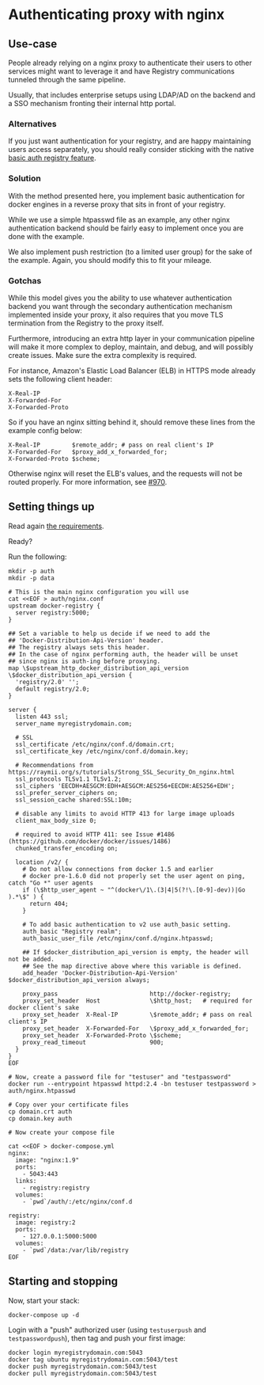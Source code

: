 <!--[metadata]>
+++
title = "Authenticating proxy with nginx"
description = "Restricting access to your registry using a nginx proxy"
keywords = ["registry, on-prem, images, tags, repository, distribution, nginx, proxy, authentication, TLS, recipe, advanced"]
+++
<![end-metadata]-->

# Authenticating proxy with nginx


## Use-case

People already relying on a nginx proxy to authenticate their users to other services might want to leverage it and have Registry communications tunneled through the same pipeline.

Usually, that includes enterprise setups using LDAP/AD on the backend and a SSO mechanism fronting their internal http portal.

### Alternatives

If you just want authentication for your registry, and are happy maintaining users access separately, you should really consider sticking with the native [basic auth registry feature](deploying.md#native-basic-auth).

### Solution

With the method presented here, you implement basic authentication for docker engines in a reverse proxy that sits in front of your registry.

While we use a simple htpasswd file as an example, any other nginx authentication backend should be fairly easy to implement once you are done with the example.

We also implement push restriction (to a limited user group) for the sake of the example. Again, you should modify this to fit your mileage.

### Gotchas

While this model gives you the ability to use whatever authentication backend you want through the secondary authentication mechanism implemented inside your proxy, it also requires that you move TLS termination from the Registry to the proxy itself.

Furthermore, introducing an extra http layer in your communication pipeline will make it more complex to deploy, maintain, and debug, and will possibly create issues. Make sure the extra complexity is required.

For instance, Amazon's Elastic Load Balancer (ELB) in HTTPS mode already sets the following client header:

```
X-Real-IP
X-Forwarded-For
X-Forwarded-Proto
```

So if you have an nginx sitting behind it, should remove these lines from the example config below:

```
X-Real-IP         $remote_addr; # pass on real client's IP
X-Forwarded-For   $proxy_add_x_forwarded_for;
X-Forwarded-Proto $scheme;
```

Otherwise nginx will reset the ELB's values, and the requests will not be routed properly. For more information, see [#970](https://github.com/docker/distribution/issues/970).

## Setting things up

Read again [the requirements](recipes.md#requirements).

Ready?

Run the following:

```
mkdir -p auth
mkdir -p data

# This is the main nginx configuration you will use
cat <<EOF > auth/nginx.conf
upstream docker-registry {
  server registry:5000;
}

## Set a variable to help us decide if we need to add the
## 'Docker-Distribution-Api-Version' header.
## The registry always sets this header.
## In the case of nginx performing auth, the header will be unset
## since nginx is auth-ing before proxying.
map \$upstream_http_docker_distribution_api_version \$docker_distribution_api_version {
  'registry/2.0' '';
  default registry/2.0;
}

server {
  listen 443 ssl;
  server_name myregistrydomain.com;

  # SSL
  ssl_certificate /etc/nginx/conf.d/domain.crt;
  ssl_certificate_key /etc/nginx/conf.d/domain.key;

  # Recommendations from https://raymii.org/s/tutorials/Strong_SSL_Security_On_nginx.html
  ssl_protocols TLSv1.1 TLSv1.2;
  ssl_ciphers 'EECDH+AESGCM:EDH+AESGCM:AES256+EECDH:AES256+EDH';
  ssl_prefer_server_ciphers on;
  ssl_session_cache shared:SSL:10m;

  # disable any limits to avoid HTTP 413 for large image uploads
  client_max_body_size 0;

  # required to avoid HTTP 411: see Issue #1486 (https://github.com/docker/docker/issues/1486)
  chunked_transfer_encoding on;

  location /v2/ {
    # Do not allow connections from docker 1.5 and earlier
    # docker pre-1.6.0 did not properly set the user agent on ping, catch "Go *" user agents
    if (\$http_user_agent ~ "^(docker\/1\.(3|4|5(?!\.[0-9]-dev))|Go ).*\$" ) {
      return 404;
    }

    # To add basic authentication to v2 use auth_basic setting.
    auth_basic "Registry realm";
    auth_basic_user_file /etc/nginx/conf.d/nginx.htpasswd;

    ## If $docker_distribution_api_version is empty, the header will not be added.
    ## See the map directive above where this variable is defined.
    add_header 'Docker-Distribution-Api-Version' $docker_distribution_api_version always;

    proxy_pass                          http://docker-registry;
    proxy_set_header  Host              \$http_host;   # required for docker client's sake
    proxy_set_header  X-Real-IP         \$remote_addr; # pass on real client's IP
    proxy_set_header  X-Forwarded-For   \$proxy_add_x_forwarded_for;
    proxy_set_header  X-Forwarded-Proto \$scheme;
    proxy_read_timeout                  900;
  }
}
EOF

# Now, create a password file for "testuser" and "testpassword"
docker run --entrypoint htpasswd httpd:2.4 -bn testuser testpassword > auth/nginx.htpasswd

# Copy over your certificate files
cp domain.crt auth
cp domain.key auth

# Now create your compose file

cat <<EOF > docker-compose.yml
nginx:
  image: "nginx:1.9"
  ports:
    - 5043:443
  links:
    - registry:registry
  volumes:
    - `pwd`/auth/:/etc/nginx/conf.d

registry:
  image: registry:2
  ports:
    - 127.0.0.1:5000:5000
  volumes:
    - `pwd`/data:/var/lib/registry
EOF
```

## Starting and stopping

Now, start your stack:

    docker-compose up -d

Login with a "push" authorized user (using `testuserpush` and `testpasswordpush`), then tag and push your first image:

    docker login myregistrydomain.com:5043
    docker tag ubuntu myregistrydomain.com:5043/test
    docker push myregistrydomain.com:5043/test
    docker pull myregistrydomain.com:5043/test
